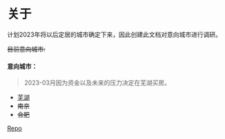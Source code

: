 # 关于

计划2023年将以后定居的城市确定下来，因此创建此文档对意向城市进行调研。


~~目前意向城市:~~
#### 意向城市：
> 2023-03月因为资金以及未来的压力决定在芜湖买房。
- [芜湖](https://house.svenshen.com/wuhu/about.html)
- ~~南京~~
- ~~合肥~~

[Repo](https://github.com/sven0219/house-guide)
